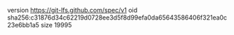 version https://git-lfs.github.com/spec/v1
oid sha256:c31876d34c62219d0728ee3d5f8d99efa0da65643586406f321ea0c23e6bb1a5
size 19995
